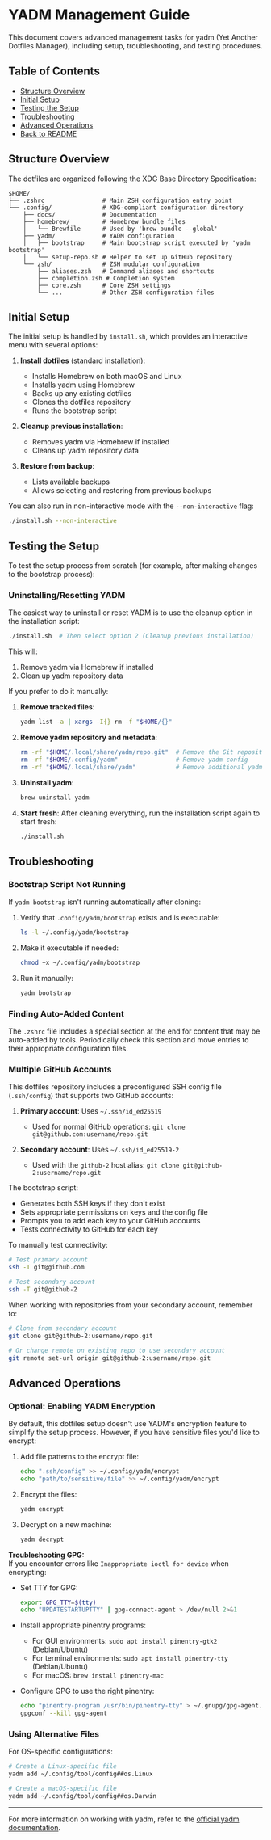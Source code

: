 # YADM Management Guide

This document covers advanced management tasks for yadm (Yet Another Dotfiles Manager), including setup, troubleshooting, and testing procedures.

## Table of Contents
- [Structure Overview](#structure-overview)
- [Initial Setup](#initial-setup)
- [Testing the Setup](#testing-the-setup)
- [Troubleshooting](#troubleshooting)
- [Advanced Operations](#advanced-operations)
- [Back to README](../README.md)

## Structure Overview

The dotfiles are organized following the XDG Base Directory Specification:

```
$HOME/
├── .zshrc                # Main ZSH configuration entry point
└── .config/              # XDG-compliant configuration directory
    ├── docs/             # Documentation
    ├── homebrew/         # Homebrew bundle files
    │   └── Brewfile      # Used by 'brew bundle --global'
    ├── yadm/             # YADM configuration
    │   ├── bootstrap     # Main bootstrap script executed by 'yadm bootstrap'
    │   └── setup-repo.sh # Helper to set up GitHub repository
    └── zsh/              # ZSH modular configuration
        ├── aliases.zsh   # Command aliases and shortcuts
        ├── completion.zsh # Completion system
        ├── core.zsh      # Core ZSH settings
        └── ...           # Other ZSH configuration files
```

## Initial Setup

The initial setup is handled by `install.sh`, which provides an interactive menu with several options:

1. **Install dotfiles** (standard installation):
   - Installs Homebrew on both macOS and Linux
   - Installs yadm using Homebrew
   - Backs up any existing dotfiles
   - Clones the dotfiles repository
   - Runs the bootstrap script

2. **Cleanup previous installation**:
   - Removes yadm via Homebrew if installed
   - Cleans up yadm repository data

3. **Restore from backup**:
   - Lists available backups
   - Allows selecting and restoring from previous backups

You can also run in non-interactive mode with the `--non-interactive` flag:
```bash
./install.sh --non-interactive
```

## Testing the Setup

To test the setup process from scratch (for example, after making changes to the bootstrap process):

### Uninstalling/Resetting YADM

The easiest way to uninstall or reset YADM is to use the cleanup option in the installation script:

```bash
./install.sh  # Then select option 2 (Cleanup previous installation)
```

This will:
1. Remove yadm via Homebrew if installed
2. Clean up yadm repository data

If you prefer to do it manually:

1. **Remove tracked files**:
   ```bash
   yadm list -a | xargs -I{} rm -f "$HOME/{}"
   ```

2. **Remove yadm repository and metadata**:
   ```bash
   rm -rf "$HOME/.local/share/yadm/repo.git"  # Remove the Git repository
   rm -rf "$HOME/.config/yadm"                # Remove yadm config
   rm -rf "$HOME/.local/share/yadm"           # Remove additional yadm data
   ```

3. **Uninstall yadm**:
   ```bash
   brew uninstall yadm
   ```

4. **Start fresh**:
   After cleaning everything, run the installation script again to start fresh:
   ```bash
   ./install.sh
   ```

## Troubleshooting

### Bootstrap Script Not Running

If `yadm bootstrap` isn't running automatically after cloning:

1. Verify that `.config/yadm/bootstrap` exists and is executable:
   ```bash
   ls -l ~/.config/yadm/bootstrap
   ```

2. Make it executable if needed:
   ```bash
   chmod +x ~/.config/yadm/bootstrap
   ```

3. Run it manually:
   ```bash
   yadm bootstrap
   ```

### Finding Auto-Added Content

The `.zshrc` file includes a special section at the end for content that may be auto-added by tools. Periodically check this section and move entries to their appropriate configuration files.

### Multiple GitHub Accounts

This dotfiles repository includes a preconfigured SSH config file (`.ssh/config`) that supports two GitHub accounts:

1. **Primary account**: Uses `~/.ssh/id_ed25519`
   - Used for normal GitHub operations: `git clone git@github.com:username/repo.git`

2. **Secondary account**: Uses `~/.ssh/id_ed25519-2`
   - Used with the `github-2` host alias: `git clone git@github-2:username/repo.git`

The bootstrap script:
- Generates both SSH keys if they don't exist
- Sets appropriate permissions on keys and the config file
- Prompts you to add each key to your GitHub accounts
- Tests connectivity to GitHub for each key

To manually test connectivity:
```bash
# Test primary account
ssh -T git@github.com

# Test secondary account
ssh -T git@github-2
```

When working with repositories from your secondary account, remember to:
```bash
# Clone from secondary account
git clone git@github-2:username/repo.git

# Or change remote on existing repo to use secondary account
git remote set-url origin git@github-2:username/repo.git
```

## Advanced Operations

### Optional: Enabling YADM Encryption

By default, this dotfiles setup doesn't use YADM's encryption feature to simplify the setup process. However, if you have sensitive files you'd like to encrypt:

1. Add file patterns to the encrypt file:
   ```bash
   echo ".ssh/config" >> ~/.config/yadm/encrypt
   echo "path/to/sensitive/file" >> ~/.config/yadm/encrypt
   ```

2. Encrypt the files:
   ```bash
   yadm encrypt
   ```

3. Decrypt on a new machine:
   ```bash
   yadm decrypt
   ```

**Troubleshooting GPG:**  
If you encounter errors like `Inappropriate ioctl for device` when encrypting:

- Set TTY for GPG:
  ```bash
  export GPG_TTY=$(tty)
  echo "UPDATESTARTUPTTY" | gpg-connect-agent > /dev/null 2>&1
  ```

- Install appropriate pinentry programs:
  - For GUI environments: `sudo apt install pinentry-gtk2` (Debian/Ubuntu)
  - For terminal environments: `sudo apt install pinentry-tty` (Debian/Ubuntu)
  - For macOS: `brew install pinentry-mac`

- Configure GPG to use the right pinentry:
  ```bash
  echo "pinentry-program /usr/bin/pinentry-tty" > ~/.gnupg/gpg-agent.conf
  gpgconf --kill gpg-agent
  ```

### Using Alternative Files

For OS-specific configurations:

```bash
# Create a Linux-specific file
yadm add ~/.config/tool/config##os.Linux

# Create a macOS-specific file
yadm add ~/.config/tool/config##os.Darwin
```

---

For more information on working with yadm, refer to the [official yadm documentation](https://yadm.io/docs/overview).

